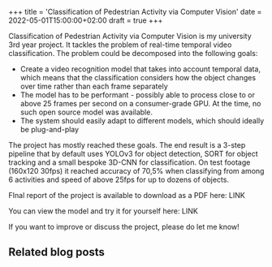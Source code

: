 +++
title = 'Classification of Pedestrian Activity via Computer Vision'
date = 2022-05-01T15:00:00+02:00
draft = true
+++

Classification of Pedestrian Activity via Computer Vision is my university 3rd year project. It tackles the problem of real-time temporal video classification. The problem could be decomposed into the following goals:
* Create a video recognition model that takes into account temporal data, which means that the classification considers how the object changes over time rather than each frame separately
* The model has to be performant - possibly able to process close to or above 25 frames per second on a consumer-grade GPU. At the time, no such open source model was available.
* The system should easily adapt to different models, which should ideally be plug-and-play

The project has mostly reached these goals. The end result is a 3-step pipeline that by default uses YOLOv3 for object detection, SORT for object tracking and a small bespoke 3D-CNN for classification. On test footage (160x120 30fps) it reached accuracy of 70,5% when classifying from among 6 activities and speed of above 25fps for up to dozens of objects.

FInal report of the project is available to download as a PDF here: LINK

You can view the model and try it for yourself here: LINK

If you want to improve or discuss the project, please do let me know!

## Related blog posts

